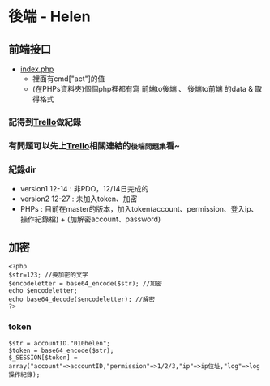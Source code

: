 # 後端 - Helen

## 前端接口
+ [index.php](https://github.com/ytchao0234/softwareEngineeringProject/blob/backEnd/index.php)
    + 裡面有cmd["act"]的值
    + (在PHPs資料夾)個個php裡都有寫 前端to後端 、 後端to前端 的data & 取得格式

### 記得到[Trello](https://trello.com/b/2amh64r0/helen)做紀錄

### 有問題可以先上[Trello](https://trello.com/b/2amh64r0/helen)相關連結的`後端問題集`看~

### 紀錄dir
+ version1 12-14 : 非PDO，12/14日完成的
+ version2 12-27 : 未加入token、加密
+ PHPs : 目前在master的版本，加入token(account、permission、登入ip、操作紀錄檔) + (加解密account、password)

## 加密
```
<?php
$str=123; //要加密的文字
$encodeletter = base64_encode($str); //加密
echo $encodeletter;
echo base64_decode($encodeletter); //解密
?>
```
### token
```
$str = accountID."010helen";
$token = base64_encode($str);
$_SESSION[$token] = array("account"=>accountID,"permission"=>1/2/3,"ip"=>ip位址,"log"=>log操作紀錄);
```